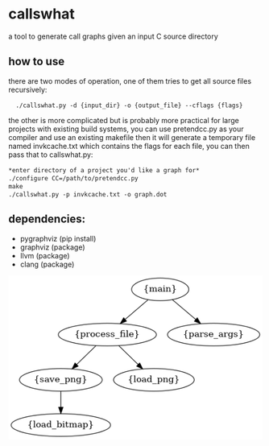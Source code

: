 # callswhat
a tool to generate call graphs given an input C source directory

## how to use
there are two modes of operation, one of them tries to get all source files recursively:
```
  ./callswhat.py -d {input_dir} -o {output_file} --cflags {flags}
```
the other is more complicated but is probably more practical for large projects with existing build systems,
you can use pretendcc.py as your compiler and use an existing makefile then it will generate
a temporary file named invkcache.txt which contains the flags for each file, you can then pass that to callswhat.py:
```
*enter directory of a project you'd like a graph for*
./configure CC=/path/to/pretendcc.py
make
./callswhat.py -p invkcache.txt -o graph.dot
```

 ## dependencies:
 
* pygraphviz 	(pip install)
* graphviz 	  (package)
*	llvm 		    (package)
*	clang 		  (package)

![graph](foo.out.png)
